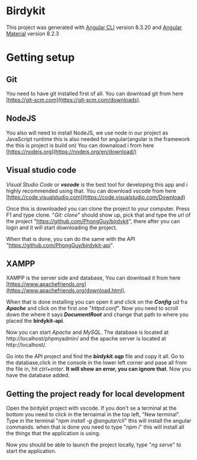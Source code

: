 # Birdykit

This project was generated with [Angular CLI](https://github.com/angular/angular-cli) version 8.3.20 and [Angular Material](https://material.angular.io) version 8.2.3

# Getting setup

## Git

You need to have git installed first of all. You can download git from here [https://git-scm.com](https://git-scm.com/downloads).

## NodeJS

You also will need to install NodeJS, we use node in our project as JavaScript runtime this is also needed for angular(angular is the framework the this is project is build on) You can downaload i from here [https://nodejs.org](https://nodejs.org/en/download/)

## Visual studio code

*Visual Studio Code* or ***vscode*** is the best tool for developing this app and i highly recommended using that. You can download vscode from here [https://code.visualstudio.com](https://code.visualstudio.com/Download)

Once this is downloaded you can clone the project to your computer. Press F1 and type clone. "*Git: clone*" should show up, pick that and type the url of the project "https://github.com/PhongGuy/birdykit", there after you can login and it will start downloading the project.

When that is done, you can do the same with the API "https://github.com/PhongGuy/birdykit-api".

## XAMPP

XAMPP is the server side and database, You can download it from here [https://www.apachefriends.org](https://www.apachefriends.org/download.html).

When that is done installing you can open it and click on the ***Config*** ud fra ***Apache*** and click on the first one "*httpd.conf*". Now you need to scroll down the where it says  ***DocumentRoot*** and change that path to where you placed the **birdykit-api**.

Now you can start *Apache* and *MySQL*. The database is located at http://localhost/phpmyadmin/ and the apache server is located at http://localhost/.

Go into the API project and find the ***birdykit.sqp*** file and copy it all. Go to the database,click in the console in the lower left corner and pase all from the file in, hit *ctrl+enter*. **It will show an error, you can ignore that**. Now you have the database added.


## Getting the project ready for local development

Open the birdykit project with vscode. If you don't se a terminal at the bottom you need to click in the ternaimal in the top left, "New terminal". Type in the terminal "*npm install -g @angular/cli*" this will install the angular commands. when that is done you need to type "*npm i*" this will install all the things that the application is using.

Now you should be able to launch the project locally, type "*ng serve*" to start the application.
